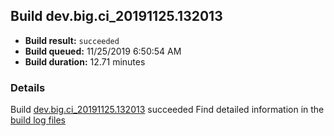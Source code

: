 ## Build dev.big.ci_20191125.132013
- **Build result:** `succeeded`
- **Build queued:** 11/25/2019 6:50:54 AM
- **Build duration:** 12.71 minutes
### Details
Build [dev.big.ci_20191125.132013](https://winappstudio.visualstudio.com/web/build.aspx?pcguid=a4ef43be-68ce-4195-a619-079b4d9834c2&builduri=vstfs%3a%2f%2f%2fBuild%2fBuild%2f32013) succeeded
Find detailed information in the [build log files]()

